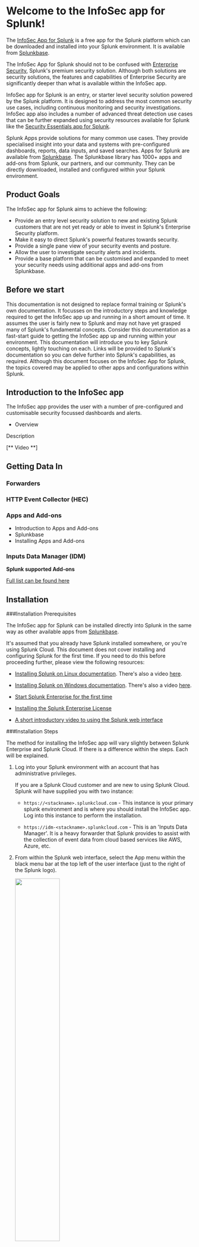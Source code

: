 # Welcome to the InfoSec app for Splunk!

The [InfoSec App for Splunk](https://splunkbase.splunk.com/app/4240/) is a free app for the Splunk platform which can be downloaded and installed into your Splunk environment. It is available from [Splunkbase](https://splunkbase.splunk.com/).

The InfoSec App for Splunk should not to be confused with [Enterprise Security](https://www.splunk.com/en_us/software/enterprise-security.html), Splunk's premium security solution. Although both solutions are security solutions, the features and capabilities of Enterprise Security are significantly deeper than what is available within the InfoSec app.

InfoSec app for Splunk is an entry, or starter level security solution powered by the Splunk platform. It is
designed to address the most common security use cases, including continuous monitoring and security investigations. InfoSec app also includes a number of advanced threat detection use cases that can be further expanded using security resources available for Splunk like the [Security Essentials app for Splunk](https://splunkbase.splunk.com/app/3435/).

Splunk Apps provide solutions for many common use cases. They provide specialised insight into your data and systems with pre-configured dashboards, reports, data inputs, and saved searches. Apps for Splunk are available from [Splunkbase](https://splunkbase.splunk.com/). The Splunkbase library has 1000+ apps and add-ons from Splunk, our partners, and our community. They can be directly downloaded, installed and configured within your Splunk environment.

## Product Goals

The InfoSec app for Splunk aims to achieve the following:

* Provide an entry level security solution to new and existing Splunk customers that are not yet ready or able to invest in Splunk's Enterprise Security platform.
* Make it easy to direct Splunk's powerful features towards security.
* Provide a single pane view of your security events and posture.
* Allow the user to investigate security alerts and incidents.
* Provide a base platform that can be customised and expanded to meet your security needs using additional apps and add-ons from Splunkbase.

## Before we start

This documentation is not designed to replace formal training or Splunk's own documentation. It focusses on the introductory steps and knowledge required to get the InfoSec app up and running in a short amount of time. It assumes the user is fairly new to Splunk and may not have yet grasped many of Splunk's fundamental concepts. Consider this documentation as a fast-start guide to getting the InfoSec app up and running within your environment. This documentation will introduce you to key Splunk concepts, lightly touching on each. Links will be provided to Splunk's documentation so you can delve further into Splunk's capabilities, as required. Although this document focuses on the InfoSec App for Splunk, the topics covered may be applied to other apps and configurations within Splunk.

## Introduction to the InfoSec app

The InfoSec app provides the user with a number of pre-configured and customisable security focussed dashboards and alerts. 

* Overview

Description

[** Video **]



## Getting Data In

### Forwarders
### HTTP Event Collector (HEC)
### Apps and Add-ons

* Introduction to Apps and Add-ons
* Splunkbase
* Installing Apps and Add-ons

### Inputs Data Manager (IDM)

**Splunk supported Add-ons**

[Full list can be found here](https://docs.splunk.com/Documentation/AddOns)



## Installation

###Installation Prerequisites

The InfoSec app for Splunk can be installed directly into Splunk in the same way as other available apps from [Splunkbase](https://splunkbase.splunk.com/).

It's assumed that you already have Splunk installed somewhere, or you're using Splunk Cloud. This document does not cover installing and configuring Splunk for the first time. If you need to do this before proceeding further, please view the following resources:

* [Installing Splunk on Linux documentation](https://docs.splunk.com/Documentation/Splunk/latest/Installation/InstallonLinux). There's also a video [here](https://www.splunk.com/en_us/training/videos/installing-splunk-enterprise-on-linux.html).

* [Installing Splunk on Windows documentation](https://docs.splunk.com/Documentation/Splunk/latest/Installation/InstallonWindows). There's also a video [here](https://www.splunk.com/en_us/resources/videos/installing-splunk-on-windows.html).

* [Start Splunk Enterprise for the first time](https://docs.splunk.com/Documentation/Splunk/latest/Installation/StartSplunkforthefirsttime)

* [Installing the Splunk Enterprise License](https://docs.splunk.com/Documentation/Splunk/latest/Installation/Installalicense)

* [A short introductory video to using the Splunk web interface](https://www.splunk.com/en_us/resources/videos/splunk-web-demo.html)

###Installation Steps

The method for installing the InfoSec app will vary slightly between Splunk Enterprise and Splunk Cloud. If there is a difference within the steps. Each will be explained.

1. Log into your Splunk environment with an account that has administrative privileges.

	If you are a Splunk Cloud customer and are new to using Splunk Cloud. Splunk will have supplied you with two instance:
	
    * `https://<stackname>.splunkcloud.com` - This instance is your primary splunk environment and is where you should install the InfoSec app. Log into this instance to perform the installation.
        
    * `https://idm-<stackname>.splunkcloud.com` - This is an 'Inputs Data Manager'. It is a heavy forwarder that Splunk provides to assist with the collection of event data from cloud based services like AWS, Azure, etc.	

2. From within the Splunk web interface, select the App menu within the black menu bar at the top left of the user interface (just to the right of the Splunk logo). 

   <img src="./Images/AppMenu.png" width=50% height=50%>

3. Select Find More Apps

   <img src="./Images/FindMoreApps.png" width=50% height=50%>
  

4. Within the search menu on the top-left of the page, search for "infosec app for splunk". The InfoSec App for Splunk should be listed as one of the available apps for installation.

   <img src="./Images/Search&Install.png" width=100% height=100%>
   
5. Press the green "Install" button for the InfoSec App for Splunk. The process will be slightly different between Splunk Cloud and Splunk Enterprise.

   **Splunk Cloud**

   When asked to confirm, select "Continue".

   **Splunk Enterprise**

   Within the presented dialog box, login with your splunk.com credentials to install the app. The required credentials are what you would use to login to the support portal on the splunk.com website or Splunkbase and is not your Splunk Enterprise instance account login (e.g. administrator, or whatever you have created or been assigned). You will also need to accept the Terms and Conditions by checking the box before being able to proceed.
      
   <img src="./Images/Login&Install.png" width=50% height=50%>
   
   Note: The ability to install Apps and Add-ons directly into your Splunk environment requires internet connectivity. Your Splunk environment must be able to access https://splunkbase.splunk.com over port TCP/443. If searching for additional apps like the InfoSec app is not producing any results, you may have a problem with Internet connectivity. If the only method of gaining access is through a proxy server, then this must be configured. Instructions on how to configure Splunk to use your HTTP Proxy Server can be found [here](https://docs.splunk.com/Documentation/Splunk/latest/Admin/ConfigureSplunkforproxy).
    
   If configuring Internet access for your Splunk environment is not possible, you can still install apps manually via a two-step process. You will first need to download the apps from [Splunkbase](https://splunkbase.splunk.com) to your desktop. Next, you will need to install the apps into your Splunk environment via "[Install app from file](https://community.splunk.com/t5/Archive/How-to-install-a-splunk-app/m-p/87912)". This app instalation method is not applicable for Splunk Cloud.

   If you have a larger distributed Splunk Enterprise environment, you only need to install the InfoSec app on the search head. It does not need to be installed on the indexers.  
   
The InfoSec app for Splunk should now be installed. To confirm this, select the InfoSec app from the App menu (see step 2, above). You should be presented with the "Security Posture" dashboard.


###Additional Apps and Add-ons

A number of supporting Splunk Apps and Add-ons from Splunkbase must also be installed before you can start using the InfoSec app. These are:

* [Splunk Common Information Model (CIM)](https://splunkbase.splunk.com/app/1621/)
* [Punchcard visualisation](https://splunkbase.splunk.com/app/3129/)
* [Force Directed visualisation](https://splunkbase.splunk.com/app/3767/)
* [Lookup File Editor](https://splunkbase.splunk.com/app/1724/) (new requirement starting from InfoSec v1.5)
* [Sankey Diagram visualisation](https://splunkbase.splunk.com/app/3112/) (new optional prerequisite for the experimental VPN Access dashboard starting from v1.5.3)

The process to install these additional Apps and Add-ons is the same as you've just completed when installing the InfoSec app. Repeat the above steps to install each of these additional Apps and Add-ons.

Once you've reached this step, you are ready to start configuring the InfoSec App for Splunk.


## Data Sources   

Notes:

IMPORTANT: PREREQUISITES

At a minimum, you should have data from the following security sources collected by your Splunk environment:

Firewall data like Cisco ASA, Palo Alto Networks, Check Point, Juniper, Fortinet, etc.
Active Directory security logs (make sure that your audit policy enables logging failed and successful authentication attempts)
Antivirus/Malware data like McAfee, Symantec, Trend Micro, etc.
All data used by InfoSec app must be Common Information Model (CIM)-compliant. The easiest way to accomplish that is to use CIM-compliant Splunk Add-ons for your security devices *(*** See Splunkbase list of CIM add-ons ***)
*

The following Data Models must be accelerated:

Authentication
Change (for app version 1.6.x and newer) or Change Analysis (for app version 1.5.3 and older)
Intrusion_Detection
Malware
Network_Sessions
Network_Traffic
Endpoint
Web (new requirement starting from InfoSec v1.5)

### required Data Sources

- Firewall, IDS/IPS data (e.g. Cisco, Palo Alto Networks, Check Point, Fortinet, Juniper)

- Active Directory data (Windows logs from Domain Controllers)

- Malware/antivirus tools data (e.g. Symantec, McAfee, Sophos, Trend Micro)





- Microsoft365 or AD
- Linux Authentication
- Windows Security Logs
- Palo Alto Firewall
- Symantec Endpoint Protection
- Suricata IDS

##Concepts and definitions

The InfoSec app relies on accelerated data models and the Common Information model (CIM) to provide a consistent and normalised view into the event data that you'll bring into Splunk. Understanding how to configure and use the CIM and data models may require an understanding of indexes, source types, sources, fields, event types, tags, macros and a few other concepts, depending on the data sources that you are feeding into Splunk.

Splunk provides a [Splexicon](https://docs.splunk.com/Splexicon), which is a glossary of technical terminology that is specific to Splunk software. Definitions within the Splexicon include links to related information in the Splunk documentation.

A high-level overview of some of some of this terminology is provided below to assist with understanding how to configure and troubleshoot the installation of the InfoSec app. If you are familiar with these Splunk concepts, skip to [Configuration](##Configuration).

###Knowledge Objects

A knowledge object is a user-defined entity that enriches the existing event data within Splunk. Knowledge objects include saved searches, event types, tags, field extractions, lookups, reports, alerts, data models and workflow actions. The term knowledge object refers to these objects within Splunk's language and documentation. Further information can be found [here](https://docs.splunk.com/Splexicon:Knowledgeobject).

Splunk's documentation will also refer to a knowledge manager, who is someone with administrative, or power user, privileges who can share and manage the permissions of knowledge objects. 
 
###Common Information Model (CIM)

The Splunk Common Information Model (CIM) is a shared semantic model focused on extracting value from data. The CIM is implemented as an add-on that contains a collection of data models (we'll get to what that means soon), documentation, and tools that support the consistent, normalised treatment of data for maximum efficiency at search time.

The InfoSec app relies on the CIM to function properly. If you have not yet installed the CIM to support the InfoSec app. Please look at the [Installation Instructions](#Installation).

Splunk Education has published a short video explaining the value and use of the CIM  onto YouTube [here](https://www.youtube.com/watch?v=QTklD7OiN74) (8:30 mins). The video also covers installation and configuration of the CIM.

The CIM add-on contains a collection of preconfigured data models that you can apply to your data at search time. Each data model in the CIM consists of a set of field names and tags that define the least common denominator of a domain of interest. You can use these data models to normalise and validate data at search time, accelerate key data in searches and dashboards, or create new reports and visualisations with Pivot.

The add-on also contains several tools that are intended to make analysis, validation, and alerting easier and more consistent. These tools include a custom command for CIM validation and a common action model, which is the common information model for custom alert actions. See [Approaches to using the CIM](https://docs.splunk.com/Documentation/CIM/latest/User/HowtouseCIM) for more information about the tools available in the CIM add-on.

For the InfoSec app to correctly report on the data that you have in Splunk, that data must be present within the supporting data models which means the data must be CIM compliant.

###Index

Splunk stores your data in indexes as events. The default index in Splunk is called "main". Splunk will store your event data in this main index if you don't tell Splunk to put it anywhere else. You can create and specify other indexes for different data inputs. There are several key reasons for having multiple indexes:

* To control user access.
* To accommodate varying retention policies.
* To speed searches in certain situations.

When configuring data models in Splunk, in most cases, you would restrict each data model to just the indexes that contain the data that populates the data model.

Further information on using, creating and managing indexes in Splunk can be found [here](https://docs.splunk.com/Documentation/Splunk/latest/Indexer/Setupmultipleindexes).

###Source type

A source type is used to name or identify each different type of data in Splunk. The definition of a source type will define how the timestamp is interpreted, what defines the break between different events and how Splunk might decipher and understand the structure of events. A source type could be considered the fingerprint or DNA of the event data entering Splunk. When configuring Splunk to receive or index data, you will always define a source type, or a source type may be pre-defined within an Add-on that you've chosen to use to help you onboard data into Splunk. As an example, the source types defined within the Splunk Add-on for Windows are listed within Splunk's documentation [here](https://docs.splunk.com/Documentation/WindowsAddOn/latest/User/SourcetypesandCIMdatamodelinfo).

Some source types may be structured, such as json, XML or CSV whereas others may have no structure.

This [blog post](https://www.splunk.com/en_us/blog/tips-and-tricks/sourcetypes-whats-in-name.html) provides a good introduction to source types with Splunk.

Splunk software ships with a set of built-in source types that are known as [pretrained source types](https://docs.splunk.com/Documentation/Splunk/latest/Data/Listofpretrainedsourcetypes).

###Source

A source in Splunk is not to be confused with source type. Where a source type identifies the structure of events or data within Splunk, the source identifies where that event data has come from. The source is the name of the file, stream or other input from which a particular event has come from. The below is an example of the difference between source and source type

`source=/var/log/messages and sourcetype=linux_syslog`

Every event in Splunk will have a pre-defined index, host, source, source type and _time field. For more information, see [default fields](https://docs.splunk.com/Splexicon:Defaultfield).

###Host

Within Splunk, all event data will be assigned to a host. The host identifies the network device that collected the data for Splunk. It may be a hostname or IP address. Further information can be found in the [Splunk documentation](https://docs.splunk.com/Documentation/Splunk/8.0.5/Data/Abouthosts). The host field is considered a [default fields](https://docs.splunk.com/Splexicon:Defaultfield).

###Field

Fields appear in event data as searchable name-value pairings such as `user_name=fred`. Fields are the building blocks of Splunk searches, reports and data models.

Splunk will attempt to auto-extract values into fields from within the event data that is being indexed. This is normally performed at search time.

Fields will often be defined within event data as key value pairs such as `user=fred` or `src:192.168.10.5` or may simply be a number or text within the structure of the event with no defined key. Splunk can still identify these fields using a custom [field extraction](https://docs.splunk.com/Splexicon:Fieldextraction) through Splunk web. A field extraction is defined against a source type, a source or a host.

Further information on fields in Splunk can be found [here](https://docs.splunk.com/Documentation/Splunk/latest/Knowledge/Aboutfields).

The values from fields within event data are used populate enabled data models within Splunk. 

Often, fields defined as key value pairs within event data may not align with the naming standard defined within the CIM and data models. In order to work with this event data the names of these fields needs to be changed to conform with the CIM naming standard. This can be done using Aliases.

###Alias

An alias (or field alias) in Splunk is an alternate name assigned to a field that has been extracted from the event data within a Splunk index. Field aliases for fields can be defined against a source type, a source or a host. They can be defined within Splunk web by going into the Settings -> Fields menu. If you are working with a data source that is not yet CIM compliant, you may need to create field aliases to map existing fields within your data source to the [CIM naming convention](https://docs.splunk.com/Documentation/CIM/latest/User/CIMfields).

See Splunk's [documentation on Fields](https://docs.splunk.com/Documentation/Splunk/latest/Knowledge/Abouttagsandaliases) for further information.

###Event type

An event type in Splunk is a category of events united by the same search. Event types are useful for categorising a subset of event data from within one source type, or uniting events of a certain type across multiple source types. Event types and tags go hand-in-hand in assisting with preparing data for use in data models.

This is an older Splunk [video](https://www.youtube.com/watch?v=KhdMgT9VbHs) that covers the subject of event types.

See Splunk's [documentation on event types](https://docs.splunk.com/Documentation/Splunk/latest/Knowledge/Abouteventtypes) for further information.

###Tags

Tags enable you to assign names to specific field and value combinations. This includes event type, host, source and source type field value combinations. Tags tend to work hand-in-hand with event types.
An example of the use of tags might be to create an `authentication` tag that matches:

	eventtype=windows_successful_login
	eventtype=windows_failed_login
	eventtype=vpn_successful_login
	eventtype=vpn_failed_login
	
A search within Splunk for `tag = authentication` will return all events that match any of the above event types.

See Splunk's [documentation on tags](https://docs.splunk.com/Documentation/Splunk/latest/Knowledge/Abouttagsandaliases) for further information.

###Permissions, users and roles

Permissions within Splunk define who has access to data and knowledge objects. Roles within Splunk are given permission to access data within indexes and access apps and knowledge objects. Splunk users inherit the permissions granted to the roles that have been assigned to the user.

When first created within Splunk web, knowledge objects are private and only accessible to the user that created them. A Splunk knowledge manager can share these objects with other Splunk users by adjusting the permissions of the objects. Knowledge objects can be shared with individual roles, or everyone. Knowledge objects can also be restricted to be available within a single app, or globally.

Permissions for knowledge objects can be managed through the Settings menu within Splunk web.

Further information can be found in Spunk's [documentation](https://docs.splunk.com/Splexicon:Permissions).

###Apps

An App is a collection Splunk configurations designed to address a use-case with Splunk. The InfoSec App for Splunk is an example of a Splunk app. An app may contain combinations of dashboards, reports, alerts, knowledge objects, lookups, scripted inputs, menus and other components. Together, these components form a functioning application within the Splunk platform. In the same way that roles are given permissions to access and use knowledge objects, Splunk users can only access the apps (and the included knowledge objects) that they have been given permission to use. You can create your own apps in Splunk or download and install apps from [Splunkbase](https://splunkbase.splunk.com).

When browsing Splunkbase, you may notice that there are two types of apps and that the app contents can include Inputs, Alert Actions and Visualisations.

   <img src="./Images/Apps&Addons.png" width=50% height=50%>

All these are considered to be Splunk apps. An Add-on is just an app designed to provide additional capabilities to the Splunk platform, such as getting data in, or providing saved searches or macros. A Splunk app is a packaged-up directory of Splunk configuration files and any required supporting objects. The configurations might include dashboards and alerts, they may include javascript or something else that enables an additional visualisation type within Splunk, or code that enables communications with an external alerting framework or third-party application. Regardless of the content of the app, installation and configuration of the app in Splunk is handled in the same way.

###Macros

Search macros contain snippets of searches for re-use in other Splunk searches. A search macro is referenced in other searches through its name. You enclose the name of a search macro within the back-tick character to reference it in another search. As an example, you could create a search macro named `iis_logs` with the following definition:

    (index=windows OR index=dmz sourcetype=iis)

When searching for events within Splunk, you can reference the macro within your search

    `iis_logs` cs_username="fred"
    
Splunk will expand the macro when performing the search resulting the following search being run

    (index=windows OR index=dmz sourcetype=iis) cs_username="fred"

data models make use of search macros to define what data should be included within the data model.

Further information can be found in Splunk's [documentation](https://docs.splunk.com/Splexicon:Searchmacro).


###Data models and acceleration

A data model is a form of knowledge object that applies structure to the event data within Splunk. each data model within Splunk represents a category of event data (e.g. authentication data). Data models are powered by root searches that define what data is represented and available within the data model. The data model overlays a schema onto the event data identified by the base search and presents the data to the user as columns of fields over rows of data. Splunk's pivot and datasets interface can be used to query data models to build visualisations and reports.

The schema that is applied to the event data in the form of a data model can be accelerated in Splunk. This is called an accelerated data model. Accelerated data models power apps such as Enterprise Security and the InfoSec app. A data model that has been accelerated cannot be edited. If you need to edit an accelerated data model, you must disable acceleration.

Splunk accelerates data models by running regular scheduled searches (every 5 minutes) across the underlying event data, building data summaries behind the scene with the help of Splunk's high performance analytics store functionality.

Data models can only be accelerated if they are shared and not private.

Further information can be found in Splunk's [documentation](https://docs.splunk.com/.Splexicon:Datamodel).

###Configuration Files

All configuration settings within Splunk are stored within configuration files that can be manually edited. Interacting and managing Splunk through the Splunk web interface simplifies the management of the underlying configuration files. If you are using Splunk Cloud, you actually don't have access to the underlying configurations files within Splunk and must perform all management tasks through Splunk web.

Whether you are using Splunk Cloud or Splunk Enterprise, there will still be times where you will need to modify a configuration file to perform some task within Splunk. Modifying configuration files is most often associated with [getting data in](https://docs.splunk.com/Documentation/SplunkCloud/8.0.2007/Admin/IntroGDI).

Splunk configuration files are stored within the `etc` directory within the Splunk installation directory. Under Linux, this defaults to `/opt/splunk`. Under Windows, this defaults to `C:\Program Files\Splunk`. Modifying configuration files within the Splunk directory often requires the Splunk service to be restarted so that Splunk adopts the changes that you have made.

Splunk applies an [order of precedence](https://docs.splunk.com/Documentation/Splunk/latest/Admin/Wheretofindtheconfigurationfiles) to configuration files to allow `default` configurations to be overridden by `local` configurations. It is Splunk best-practice to never modify a `default` configuration. A Splunk administrator should always copy the settings into a `local` copy of the configuration file.

Further information can be found [here](https://docs.splunk.com/Splexicon:Configurationfile#:~:text=A%20file%20(also%20referred%20to,SPLUNK_HOME%2Fetc%2Fsystem%2Fdefault).

###The data pipeline

The Splunk data pipeline describes the route that data takes moving from its original source to its transformation into searchable events that encapsulate valuable knowledge. The data pipeline includes these segments:

* [Input](https://docs.splunk.com/Splexicon:Input)
* [Parsing](https://docs.splunk.com/Splexicon:Parsing)
* [Indexing](https://docs.splunk.com/Splexicon:Index)
* [Search](https://docs.splunk.com/Splexicon:Search)

![](https://docs.splunk.com/images/5/5e/Datapipeline1_60.png)

###Alerts

Alerts in Splunk are used to monitor and respond to specific events that are detected by a saved search that is run at a scheduled time. An alert will initiate one or more alert actions when the alert triggers.

The InfoSec app utilises alerts to detect notable events within your data.

![](./Images/ManageAlerts.png)

Further information on working with Alerts can be found in Splunk's [documentation](https://docs.splunk.com/Documentation/Splunk/latest/Alert/Aboutalerts).

##Configuration

After performing the installation steps documented above, start by confirming the Health of the InfoSec app within your environment. 

1. Navigate to the InfoSec app by selecting the `InfoSec` app from the App menu at the top of the Splunk web interface.

	![InfoSec app](./Images/ConfigurationInfoSec.png)
	
2. Select the `Health` dashboard from within the InfoSec app.

	![Health dashboard](./Images/ConfigurationHealth.png)

The first two rows of visuals within the Health dashboard will give you an indication of the data within your Splunk environment.

There are three metrics on this dashboard that need to be verified:

1. The count of events feeding each of the data models required for the InfoSec app.

	![Data Model Data](./Images/ConfigurationDataModelsData.png)
	
	In the above example, there is no data feeding the CIM_Authentication, or any of the other data models. Don't be concerned if some of the data models in your environment have no data. Within your Splunk environment you may not have a data source to feed some of these data models. Follow the steps in [Validating Data Sources](#validating-data-sources) to confirm your environment is correctly configured for each of these data models.

2. The Acceleration Status for each of the required InfoSec data models.

	![Data Model Data](./Images/ConfigurationDataModelAcceleration.png)
	
	In the above example, the Health dashboard is reporting that there are no accelerated data models. You should only enable acceleration for the data models that are being fed with data. Follow the steps in [Accelerating Data Models](#accelerate-data-models) to confirm your environment is correctly configured.
	
3. The Installation status for each of the required supporting Apps/Add-ons for InfoSec.

	![Installed Add-ons](./Images/ConfigurationInstalledAdd-ons.png)
	
	In the above example, the Health dashboard is reporting that all the required Add-ons are installed. If you had correctly followed the Installation Instructions above, your Health dashboard should also be reporting that all Add-ons are installed. If this is not the case, follow the steps in [Additional Apps and Add-on](#additional-apps-and-add-ons) to confirm your environment is correctly configured.

###Validating Data Sources

You will need to confirm the data sources for each of the InfoSec data models listed on the Health dashboard. In the example above, the authentication data model is receiving no event data. We'll walk through the steps to validate the configuration of the `Authentication` data model. The same process can be applied to all the data models.

It would pay to validate the data sources for each of the data models, even if the Health app is reporting that data is being fed into the data model. Within your environment, you may find that only some of the data you were expecting within the data model is being fed into it and you may need to adjust the configuration.

Repeat this process for each data model.

1. Select `Data models` from the `Settings` menu.

	![Settings -> Data models](./Images/SettingsDataModels.png)

2. Find the `Authentication` data model within the list of presented data models and select it. You can use the filters at the top of the page to assist, if required.

	![Settings -> data models -> Authentication](./Images/SettingsDataModelsAuthentication.png)
	
3. You will now be presented with the Authentication data model configuration. It should look similar to the screenshot below.

	![Data model -> Authentication](./Images/DataModelAuthenticationSearch.png) 
	
	At the top of the data model configuration page is a section labeled `CONSTRAINTS`. This contains the Splunk search that identifies the events that should feed the Authentication data model. Your search should look something like this:
	
	``(`cim_Authentication_indexes`) tag=authentication NOT (action=success user=*$)``
	
	The first part of the search contains a macro called `cim_Authentication_indexes`. We know it is a macro because it is enclosed within backticks. This macro is most likely constraining the search to certain indexes.
	
	The next part of the search (`tag=authentication`) is constraining the search to only return events that have been tagged as authentication events.
	
	The last part of the search (`NOT (action=success user=*$)`) is excluding any event containing a field labelled `action` with a value of `success` AND a field `user` that has a value that ends with the `$` character.
	
	We're going to find out which data sources we have in Splunk that might fit this search.
	
4. Open a new Splunk search window in another tab of your browser. The quickest way to do this is to select `Search & Reporting` from the `App` menu at the top of the Splunk web interface.

	![Authentication Open New Search](./Images/AuthenticationOpenNewSearch.png)

	Before pivoting to the new browser tab, highlight and copy the:
	
	 ``(`cim_Authentication_indexes`) tag=authentication NOT (action=success user=*$)`` 
	 
	 search so that we can paste it into the search tab we've just opened. Execute the search in the new tab. In this example, no results are returned. Within your Splunk environment, you may have some data returned.
	 
	 ![Authentication Search 1](./Images/AuthenticationSearch1.png)
	 
5. The next step is to modify the search to include ALL indexes within your Splunk environment. Replace the macro component of the search with `index=*` and include a statistical count by index and source type at the end of the search by adding `|stats count by index, sourcetype`. In this example, the search will now look like this:

	 ``index=* tag=authentication NOT (action=success user=*$) | stats count by index, sourcetype``
	 
	 Execute the search to see if any results are returned.
	 
	 ![Authentication Search 2](./Images/AuthenticationSearch2.png)
	 
	 In this example, we can see a number of source types returned across two indexes named `demo_oracle` and `demo_wineventlog`. This indicates that we do have correctly tagged events in two indexes within our Splunk environment, but our original search macro, defined as `cim_Authentication_indexes` was not including these indexes within its definition.
	 
	 When you perform this search in your environment you will see different results than this example. If no results were returned, then the data in your environment may not be tagged correctly or may not be CIM compliant. You may need to investigate why by searching the event data.
	 
	 Watch this Splunk Education [video](https://www.youtube.com/watch?v=QTklD7OiN74) on the Splunk Common Information Model. If this doesn't help, try requesting [help](#support) from the Splunk Community
	 
6. Take note of the name of the indexes returned by the above search as the next step we will perform will be to update the macro. In our example, we have two indexes `demo_oracle` and `demo_wineventlog`.

7. Open the `Advanced Search` under the `Settings` menu.

	![Settings -> Advanced Search](./Images/SettingsAdvancedSearch.png)
	
8. Open `Search Macros`

	![Settings -> Search Macros](./Images/SettingsSearchMacros.png)
	
9. Search for the `cim_Authentication_indexes` macro. You will probably need to adjust the filter to find the macro. Set the App context to `All` and type in `cim_authentication_indexes` into the search filter.

	![CIM Authentication Indexes Macro 1](./Images/CIMAuthenticationIndexesMacro1.png)
	
	In this example, we can see the definition is set to `(index=main)`. This is the reason why the Authentication data model was not being fed with data as main contained no events constrained by the original search that included `tag=authentication`. 

10. Click on the macro name to open it for editing.

	![CIM Authentication Indexes Macro 2](./Images/CIMAuthenticationIndexesMacro2.png)
	
	You should be presented with the CIM Setup window for the `Authentication` data model.
	
	![CIM Authentication Indexes Macro 3](./Images/CIMAuthenticationIndexesMacro3.png)
	
	Change the `Indexes whitelist` to include the indexes identified in step 6, above.
	
11. Save the the change by selecting the Green `Save` button.

12. Verify that the change is successful by re-running the original data model search. In this example, the search was:

	``(`cim_Authentication_indexes`) tag=authentication NOT (action=success user=*$)``
		
	The search should now return events. Your search will be different from the above, depending on the data model you are working with.
	
Repeat this process for all the InfoSec data models:

* Authentication
* Change (for app version 1.6.x and newer) or Change Analysis (for app version 1.5.3 and older)
* Intrusion_Detection
* Malware
* Network_Sessions
* Network_Traffic
* Endpoint
* Web

###Accelerate data Models

Each of the InfoSec data models will need to be accelerated. Only accelerate the data models after you have confirmed that they are being correctly fed with the right event data as once accelerated, the data models cannot be edited without first disabling the acceleration. Perform the following procedure on all the InfoSec data models that are being fed data. There is no value in accelerating a data model that contains no event data.

In this example, we'll accelerate the `Authentication` data model.

1. Select `Data models` from the `Settings` menu.

	![Settings -> Data models](./Images/SettingsDataModels.png)

2. Find the `Authentication` data model within the list of presented data models and select it. You can use the filters at the top of the page to assist in finding the model, if required.

	From the `Actions` column, select `Edit Acceleration`.

	![Settings -> data models -> Authentication](./Images/DataModelAccelerationEdit.png)

3. Within the `Edit Acceleration` dialog box, check `Accelerate`. Set the Summary Range to a suitable timeframe and `Save`.
	
	![Settings -> data models -> Authentication](./Images/DataModelAccelerationSave.png)

Splunk will start building the data model accelerations. You can track the status of the accelerations from within the `Health` dashboard of the InfoSec app.

The InfoSec app should now be configured to work with your data sources.

As a final step, view each of the InfoSec dashboards starting with `Security Posture` from the InfoSec app menu and confirm all dashboards are being populated with data. If you come across a dashboard that is not being populated, please see the [Troubleshooting](#troubleshooting) section to identify if this can be resolved.




	
	 
	


##Using the InfoSec app

**Security Posture**

![Security Posture](./Images/SecurityPosture.png)
As the title suggests, the Security Posture dashboard provides a high-level view of your security posture. At the top of the dashboard there are two rows of indicators. The top-most row displays statistical counts of events covering your Intrusion Detection System (IDS), AntiVirus and Malware systems. Each indicator shows the current state, with an arrow identifying the rate of change (positive, neutral, or negative) and the previously recorded statistic from 24 hours ago.

The second row of indicators displays the number of detected hosts and devices, along with the number of detected accounts being monitored. Each indicator also includes the 24 hour trend and previous result for comparative purposes.

Clicking on any of these indicators will open a new dashboard with more detailed information.

Together, these two rows of indicators give you an immediate view of the state of your environment compared to how it looked yesterday.

The next row includes three dashboards that focus on Intrusion alerts, splitting and breaking down the reporting into a statistical count of the total "Alerts by Severity", a 24-hour view of those alerts over time, and the Top-10 most critical alerts charted over the same 24 hour window.

Clicking on any of these dashboards will open a new window that focuses on your IDS.

The last row contains two punchcard style dashboards that focus on account and asset information within your organisation. For these dashboards to populate, the punchcard visualisation has to have been installed and enabled within your Splunk instance. If you do not see the punchcard visualisation matching the above screen-shot, it may indicate that this visualisation has not been installed or may have been disabled. You may see the message "No matching visualization found for type: punchcard, in app: punchcard_app". Installing this app will be discussed [later](# Supporting apps and add-ons).

These two dashboards provide a swim-lane style view of the type and count of events being detected against your identities and assets over the past 24 hours. These two dashboards allow you to quickly identify bursts of activity that may need investigating.

**Continuous Monitoring**

* Windows Access and Changes

	![Windows Access and Changes](./Images/WindowsAccessAndChanges.png)
	
	The Windows Access and Changes dashboard focuses on events within your Microsoft Windows environment. It presents information relating to:
	
 - Locked Out Accounts
      - Privilege Escalations
      - Change and 
     
   * All Authentications

	![All Authentications](./Images/AllAuthentications.png)

	[Description here]
	
	* Malware

	![Malware](./Images/Malware.png)

	[Description here]
	
	* Intrusion Detection (IDS/IPS)

	![Intrusion Detection](./Images/IntrusionDetection.png)

	[Description here]
	
	* Firewalls

	![Firewalls](./Images/Firewalls.png)

	[Description here]
	
	* Network Traffic

	![Network Traffic](./Images/Networktraffic.png)

	[Description here]
	
	* VPN Access
	
	![VPN Access](./Images/VPN.png)

	[Description here]
	
* Advanced Threats
	* Access Anomalies

	![Access Anomalies](./Images/AccessAnomalies.png)

	[Description here]
	
	* Network Anomalies

	![Network Anomalies](./Images/NetworkAnomalies.png)

	[Description here]
	
	* Custom Use Cases

	![Custom Use Cases](./Images/CustomUseCases.png)

	[Description here]
	
* Investigation
	* user Investigation

	![User Investigation](./Images/UserInvestigation.png)

	[Description here]
	
	* Host Investigation

	![Host Investigation](./Images/HostInvestigation.png)

	[Description here]
	
* Compliance

	![Compliance](./Images/Compliance.png)

	[Description here]

* Executive View

	![Executive View](./Images/ExecutiveView.png)

	[Description here]

* Alerts

	![Alerts](./Images/Alerts.png)

	[Description here]

* Incident Posture

	![Incident Posture](./Images/IncidentPosture.png)

	[Description here]

* Health

	![Health](./Images/Health.png)

	[Description here]

* Search
	* Search

	![Search](./Images/Search.png)

	[Description here]
	
	* Dashboards

	![](./Images/Dashboards.png)

	[Description here]
	
	* Lookups

	![Lookups](./Images/Lookups.png)

	[Description here]
	
	* Experimental Dashboards

	![Experimental Dashboards](./Images/ExperimentalDashboards.png)

	[Description here]
	
* Help

	![Help](./Images/Help.png)

	[Description here]


##Troubleshooting

1. One or more of my InfoSec app dashboards is not showing any data.

	> This could be caused by a number of things.
	>
	> Check that the search that drives the dashboard is finding data within your Splunk environment. You can find this out by clicking on the `magnifying glass` in the bottom right of the dashboard and examining the associated search string. The first line will identify the data model that the dashboard is based on. Revisit the configuration steps to ensure the right data is feeding the data model. 
	> 
	> Try simplifying the search to determine what part of the search is preventing data from being displayed. Try removing all but the first line of the search and see if data is returned. Try re-adding additional lines from the original search, one-by-one to identify what, if anything, in the search is excluding data from being returned. You might find there is something in your data that is not fully CIM compliant. You may need to revisit the configuration.
	> 
	> You could also try posting a question to [Splunk Answers](https://answers.splunk.com).

2. Some of the dashboards are displaying a message `No matching visualization found for type: XXX, in app: XXX`

	> This normally indicates that one of the supporting add-ons is not installed, or it has been disabled.
	>
	> Go to the `Manage Apps` menu and confirm that the identified missing visual has been installed. If it has been installed, also check. that it has not been disabled and that the permissions for the app are set correctly.
	
3. Some of the dashboards are displaying `Data model was not found`.

	> This could indicate that a certain data model is missing. Open the Data Model menu and see if you can find the data model. Confirm the permissions have been set correctly. Confirm that the Common Information Model app has been correctly installed and that the app is enabled within the settings menu.
	
4. The InfoSec app is installed but it is not visible in the Splunk App menu

    > This may indicate that the InfoSec app has been disabled. Go to the `Manage Apps` menu and check the settings for the InfoSec app. Select the `Edit Properties` menu and enable the app if it has been disabled.




##Support

* The InfoSec App for Splunk is built by [Splunk Works](https://splunkbase.splunk.com/apps/#/author/splunklabs) and is developer supported. More information on support can be found on [Splunkbase](https://splunkbase.splunk.com/app/4240/#/details).

If you have issues and require some assistance post a question to [Splunk Answers](https://community.splunk.com) using the tag "[InfoSec App for Splunk](https://community.splunk.com/t5/tag/InfoSec%20App%20for%20Splunk/tg-p)" before contacting the developer.

Get involved, try it out, ask questions, and make
new friends!

##Contributing

We welcome feedback and contributions from the community! Please see our
[contribution guidelines](CONTRIBUTING.md) for more information on how
to get involved.
